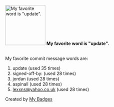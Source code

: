 <img src="https://my-badges.github.io/my-badges/favorite-word.png" alt="My favorite word is &quot;update&quot;." title="My favorite word is &quot;update&quot;." width="128">
<strong>My favorite word is &quot;update&quot;.</strong>
<br><br>

My favorite commit message words are:

1. update (used 35 times)
2. signed-off-by: (used 28 times)
3. jordan (used 28 times)
4. aspinall (used 28 times)
5. <lexxns@yahoo.co.uk> (used 28 times)


Created by <a href="https://github.com/my-badges/my-badges">My Badges</a>